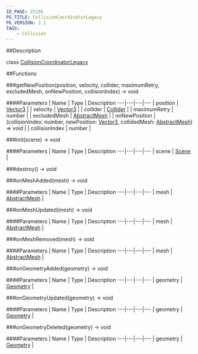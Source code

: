 ```yaml
---
ID_PAGE: 25195
PG_TITLE: CollisionCoordinatorLegacy
PG_VERSION: 2.1
TAGS:
    - Collision
---
```

##Description

class [CollisionCoordinatorLegacy](/classes/2.2-alpha/CollisionCoordinatorLegacy)



##Functions

###getNewPosition(position, velocity, collider, maximumRetry, excludedMesh, onNewPosition, collisionIndex) &rarr; void



####Parameters
 | Name | Type | Description
---|---|---|---
 | position | [Vector3](/classes/2.2-alpha/Vector3) | 
 | velocity | [Vector3](/classes/2.2-alpha/Vector3) | 
 | collider | [Collider](/classes/2.2-alpha/Collider) | 
 | maximumRetry | number | 
 | excludedMesh | [AbstractMesh](/classes/2.2-alpha/AbstractMesh) | 
 | onNewPosition | (collisionIndex: number, newPosition: [Vector3](/classes/2.2-alpha/Vector3), collidedMesh: [AbstractMesh](/classes/2.2-alpha/AbstractMesh)) =&gt; void | 
 | collisionIndex | number | 

###init(scene) &rarr; void



####Parameters
 | Name | Type | Description
---|---|---|---
 | scene | [Scene](/classes/2.2-alpha/Scene) | 

###destroy() &rarr; void


###onMeshAdded(mesh) &rarr; void



####Parameters
 | Name | Type | Description
---|---|---|---
 | mesh | [AbstractMesh](/classes/2.2-alpha/AbstractMesh) | 

###onMeshUpdated(mesh) &rarr; void



####Parameters
 | Name | Type | Description
---|---|---|---
 | mesh | [AbstractMesh](/classes/2.2-alpha/AbstractMesh) | 

###onMeshRemoved(mesh) &rarr; void



####Parameters
 | Name | Type | Description
---|---|---|---
 | mesh | [AbstractMesh](/classes/2.2-alpha/AbstractMesh) | 

###onGeometryAdded(geometry) &rarr; void



####Parameters
 | Name | Type | Description
---|---|---|---
 | geometry | [Geometry](/classes/2.2-alpha/Geometry) | 

###onGeometryUpdated(geometry) &rarr; void



####Parameters
 | Name | Type | Description
---|---|---|---
 | geometry | [Geometry](/classes/2.2-alpha/Geometry) | 

###onGeometryDeleted(geometry) &rarr; void



####Parameters
 | Name | Type | Description
---|---|---|---
 | geometry | [Geometry](/classes/2.2-alpha/Geometry) | 

